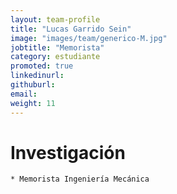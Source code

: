 ```yaml
---
layout: team-profile
title: "Lucas Garrido Sein"
image: "images/team/generico-M.jpg"
jobtitle: "Memorista"
category: estudiante
promoted: true
linkedinurl: 
githuburl: 
email: 
weight: 11
---
```

<!--more-->

# Investigación
    * Memorista Ingeniería Mecánica